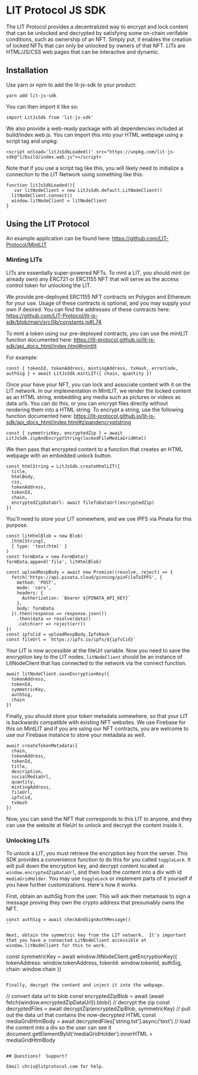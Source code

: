 
# LIT Protocol JS SDK

The LIT Protocol provides a decentralized way to encrypt and lock content that can be unlocked and decrypted by satisfying some on-chain verifable conditions, such as ownership of an NFT.  Simply put, it enables the creation of locked NFTs that can only be unlocked by owners of that NFT.  LITs are HTML/JS/CSS web pages that can be interactive and dynamic.

## Installation
Use yarn or npm to add the lit-js-sdk to your product:

```
yarn add lit-js-sdk
```

You can then import it like so:

```
import LitJsSdk from 'lit-js-sdk'
```

We also provide a web-ready package with all dependencies included at build/index.web.js.  You can import this into your HTML webpage using a script tag and unpkg:

```
<script onload='litJsSdkLoaded()' src="https://unpkg.com/lit-js-sdk@^1/build/index.web.js"></script>
```

Note that if you use a script tag like this, you will likely need to initialize a connection to the LIT Network using something like this:

```
function litJsSdkLoaded(){
   var litNodeClient = new LitJsSdk.default.LitNodeClient()
  litNodeClient.connect()
  window.litNodeClient = litNodeClient
}
```

## Using the LIT Protocol

An example application can be found here: https://github.com/LIT-Protocol/MintLIT

### Minting LITs

LITs are essentially super-powered NFTs.  To mint a LIT, you should mint (or already own) any ERC721 or ERC1155 NFT that will serve as the access control token for unlocking the LIT.

We provide pre-deployed ERC1155 NFT contracts on Polygon and Ethereum for your use.  Usage of these contracts is optional, and you may supply your own if desired.  You can find the addresses of these contracts here: https://github.com/LIT-Protocol/lit-js-sdk/blob/main/src/lib/constants.js#L74

To mint a token using our pre-deployed contracts, you can use the mintLIT function documented here: https://lit-protocol.github.io/lit-js-sdk/api_docs_html/index.html#mintlit

For example:
```
const { tokenId, tokenAddress, mintingAddress, txHash, errorCode, authSig } = await LitJsSdk.mintLIT({ chain, quantity })
```

Once your have your NFT, you can lock and associate content with it on the LIT network.  In our implementation in MintLIT, we render the locked content as an HTML string, embedding any media such as pictures or videos as data urls.  You can do this, or you can encrypt files directly without rendering them into a HTML string.  To encrypt a string, use the following function documented here: https://lit-protocol.github.io/lit-js-sdk/api_docs_html/index.html#zipandencryptstring

```
const { symmetricKey, encryptedZip } = await LitJsSdk.zipAndEncryptString(lockedFileMediaGridHtml)
```

We then pass that encrypted content to a function that creates an HTML webpage with an embedded unlock button.

```
const htmlString = LitJsSdk.createHtmlLIT({
  title,
  htmlBody,
  css,
  tokenAddress,
  tokenId,
  chain,
  encryptedZipDataUrl: await fileToDataUrl(encryptedZip)
})
```

You'll need to store your LIT somewhere, and we use IPFS via Pinata for this purpose.

```
const litHtmlBlob = new Blob(
  [htmlString],
  { type: 'text/html' }
)
const formData = new FormData()
formData.append('file', litHtmlBlob)

const uploadRespBody = await new Promise((resolve, reject) => {
  fetch('https://api.pinata.cloud/pinning/pinFileToIPFS', {
    method: 'POST',
    mode: 'cors',
    headers: {
      Authorization: `Bearer ${PINATA_API_KEY}`
    },
    body: formData
  }).then(response => response.json())
    .then(data => resolve(data))
    .catch(err => reject(err))
})
const ipfsCid = uploadRespBody.IpfsHash
const fileUrl = `https://ipfs.io/ipfs/${ipfsCid}`
```

Your LIT is now accessible at the fileUrl variable. Now you need to save the encryption key to the LIT nodes.  `litNodeClient` should be an instance of LitNodeClient that has connected to the network via the connect function.

```
await litNodeClient.saveEncryptionKey({
  tokenAddress,
  tokenId,
  symmetricKey,
  authSig,
  chain
})
```

Finally, you should store your token metadata somewhere, so that your LIT is backwards compatible with existing NFT websites.  We use Firebase for this on MintLIT and if you are using our NFT contracts, you are welcome to use our Firebase instance to store your metadata as well.

```
await createTokenMetadata({
  chain,
  tokenAddress,
  tokenId,
  title,
  description,
  socialMediaUrl,
  quantity,
  mintingAddress,
  fileUrl,
  ipfsCid,
  txHash
})
```

Now, you can send the NFT that corresponds to this LIT to anyone, and they can use the website at fileUrl to unlock and decrypt the content inside it.

### Unlocking LITs

To unlock a LIT, you must retrieve the encryption key from the server.  This SDK provides a convenience function to do this for you called `toggleLock`.  It will pull down the encryption key, and decrypt content located at `window.encryptedZipDataUrl`, and then load the content into a div with id `mediaGridHolder`.  You may use `toggleLock` or implement parts of it yourself if you have further customizations.  Here's how it works.

First, obtain an authSig from the user.  This will ask their metamask to sign a message proving they own the crypto address that presumably owns the NFT.

```
const authSig = await checkAndSignAuthMessage()
``

Next, obtain the symmetric key from the LIT network.  It's important that you have a connected LitNodeClient accessible at window.litNodeClient for this to work.

```
const symmetricKey = await window.litNodeClient.getEncryptionKey({
  tokenAddress: window.tokenAddress,
  tokenId: window.tokenId,
  authSig,
  chain: window.chain
})
```

Finally, decrypt the content and inject it into the webpage.

```
// convert data url to blob
const encryptedZipBlob = await (await fetch(window.encryptedZipDataUrl)).blob()
// decrypt the zip
const decryptedFiles = await decryptZip(encryptedZipBlob, symmetricKey)
// pull out the data url that contains the now-decrypted HTML
const mediaGridHtmlBody = await decryptedFiles['string.txt'].async('text')
// load the content into a div so the user can see it
document.getElementById('mediaGridHolder').innerHTML = mediaGridHtmlBody
```

## Questions?  Support?

Email chris@litprotocol.com for help.
